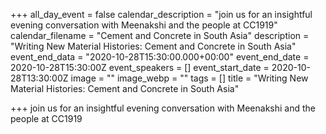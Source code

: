 +++
all_day_event = false
calendar_description = "join us for an insightful evening conversation with Meenakshi and the people at CC1919"
calendar_filename = "Cement and Concrete in South Asia"
description = "Writing New Material Histories: Cement and Concrete in South Asia"
event_end_data = "2020-10-28T15:30:00.000+00:00"
event_end_date = 2020-10-28T15:30:00Z
event_speakers = []
event_start_date = 2020-10-28T13:30:00Z
image = ""
image_webp = ""
tags = []
title = "Writing New Material Histories: Cement and Concrete in South Asia"

+++
join us for an insightful evening conversation with Meenakshi and the people at CC1919